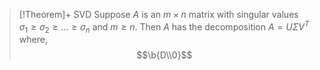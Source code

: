 >[!Theorem]+ SVD
>Suppose $A$ is an $m \times n$ matrix with singular values $\sigma_1 \ge \sigma_2 \ge \dots \ge \sigma_n$ and $m \ge n$. Then $A$ has the decomposition $A=U\Sigma V^T$ where,
>$$\b{D\\0}$$


